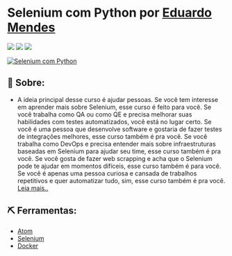 # Selenium com Python por [Eduardo Mendes](https://selenium.dunossauro.live/ "@Dunossauro")

![](https://img.shields.io/github/languages/count/elzasimoes/selenium-python?color=%2366BA69) ![](https://img.shields.io/github/languages/top/elzasimoes/selenium-python?color=%2366BA69) ![](https://img.shields.io/github/last-commit/elzasimoes/selenium-python/master?color=%2366BA69)

[![Selenium com Python](https://selenium-python.com/wp-content/uploads/2017/11/cropped-logo-mini.png "Selenium com Python")](https://selenium-python.com/wp-content/uploads/2017/11/cropped-logo-mini.png "Selenium com Python")

## 🧐 Sobre: 
- A ideia principal desse curso é ajudar pessoas. Se você tem interesse em aprender mais sobre Selenium, esse curso é feito para você. Se você trabalha como QA ou como QE e precisa melhorar suas habilidades com testes automatizados, você está no lugar certo. Se você é uma pessoa que desenvolve software e gostaria de fazer testes de integrações melhores, esse curso também é pra você. Se você trabalha como DevOps e precisa entender mais sobre infraestruturas baseadas em Selenium para ajudar seu time, esse curso também é pra você. Se você gosta de fazer web scrapping e acha que o Selenium pode te ajudar em momentos difíceis, esse curso também é para você. Se você é apenas uma pessoa curiosa e cansada de trabalhos repetitivos e quer automatizar tudo, sim, esse curso também é pra você. [Leia mais..](http://https://dunossauro.github.io/curso-python-selenium/ "Leia mais.")

## ⛏️ Ferramentas:

- [Atom](https://atom.io/)
- [Selenium](https://www.selenium.dev/)
- [Docker](https://www.selenium.dev/)

